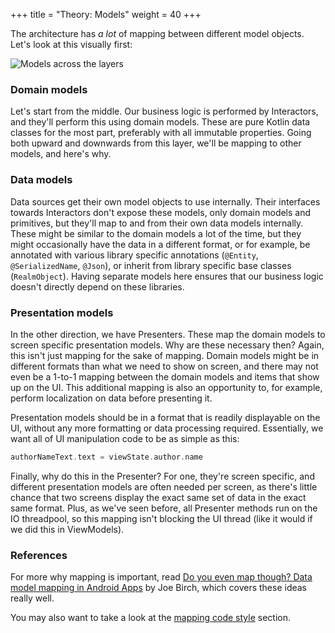 +++
title = "Theory: Models"
weight = 40
+++

The architecture has _a lot_ of mapping between different model objects. Let's look at this visually first:

![Models across the layers](/images/arch_models.png) 

### Domain models

Let's start from the middle. Our business logic is performed by Interactors, and they'll perform this using domain models. These are pure Kotlin data classes for the most part, preferably with all immutable properties. Going both upward and downwards from this layer, we'll be mapping to other models, and here's why.

### Data models

Data sources get their own model objects to use internally. Their interfaces towards Interactors don't expose these models, only domain models and primitives, but they'll map to and from their own data models internally. These might be similar to the domain models a lot of the time, but they might occasionally have the data in a different format, or for example, be annotated with various library specific annotations (`@Entity`, `@SerializedName`, `@Json`), or inherit from library specific base classes (`RealmObject`). Having separate models here ensures that our business logic doesn't directly depend on these libraries.

### Presentation models

In the other direction, we have Presenters. These map the domain models to screen specific presentation models. Why are these necessary then? Again, this isn't just mapping for the sake of mapping. Domain models might be in different formats than what we need to show on screen, and there may not even be a 1-to-1 mapping between the domain models and items that show up on the UI. This additional mapping is also an opportunity to, for example, perform localization on data before presenting it.

Presentation models should be in a format that is readily displayable on the UI, without any more formatting or data processing required. Essentially, we want all of UI manipulation code to be as simple as this:

```kotlin
authorNameText.text = viewState.author.name
```

Finally, why do this in the Presenter? For one, they're screen specific, and different presentation models are often needed per screen, as there's little chance that two screens display the exact same set of data in the exact same format. Plus, as we've seen before, all Presenter methods run on the IO threadpool, so this mapping isn't blocking the UI thread (like it would if we did this in ViewModels).

### References

For more why mapping is important, read [Do you even map though? Data model mapping in Android Apps](https://overflow.buffer.com/2017/12/21/even-map-though-data-model-mapping-android-apps/) by Joe Birch, which covers these ideas really well.

You may also want to take a look at the [mapping code style](/best-practices/mapping-code-style/) section.

